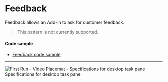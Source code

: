 # Feedback

Feedback allows an Add-in to ask for customer feedback.

> This pattern is not currently supported.

#### Code sample
* [Feedback code sample](https://github.com/OfficeDev/Office-Add-in-UX-Design-Patterns-Code/tree/master/templates/feedback/office-store)

***

![First Run - Video Placemat - Specifications for desktop task pane](../assets/images/Feedback_Desktop_Task_Pane_Callouts.png)
Specifications for desktop task pane 